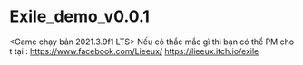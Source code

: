 # Exile_demo_v0.0.1

<Game chạy bản 2021.3.9f1 LTS>
Nếu có thắc mắc gì thì bạn có thể PM cho t tại : https://www.facebook.com/Lieeux/
https://lieeux.itch.io/exile
